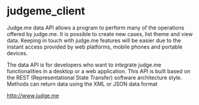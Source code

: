judgeme_client
==============

Judge.me data API allows a program to perform many of the operations offered by judge.me. It is possible to create new cases, list theme and view data. Keeping in touch with judge.me features will be easier due to the instant access provided by web platforms, mobile phones and portable devices.

The data API is for developers who want to integrate judge.me functionalities in a desktop or a web application. This API is built based on the REST (Representational State Transfer) software architecture style. Methods can return data using the XML or JSON data format

http://www.judge.me
